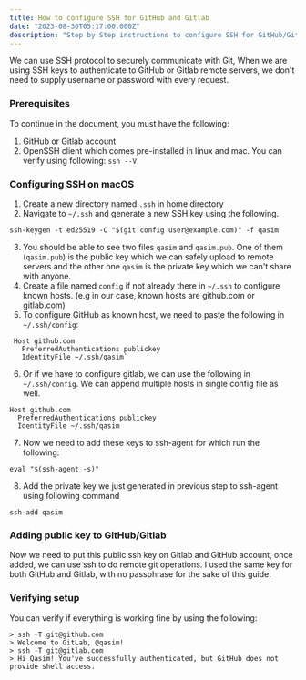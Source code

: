 ```yaml
---
title: How to configure SSH for GitHub and Gitlab
date: "2023-08-30T05:17:00.000Z"
description: "Step by Step instructions to configure SSH for GitHub/Gitlab on Mac"
---
```


We can use SSH protocol to securely communicate with Git, When we are using SSH keys to authenticate to GitHub or 
Gitlab remote servers, we don't need to supply username or password with every request. 

### Prerequisites
To continue in the document, you must have the following:
1. GitHub or Gitlab account
2. OpenSSH client which comes pre-installed in linux and mac. You can verify using following: `ssh --V`

### Configuring SSH on macOS
1. Create a new directory named `.ssh` in home directory
2. Navigate to `~/.ssh` and generate a new SSH key using the following. 
```
ssh-keygen -t ed25519 -C "$(git config user@example.com)" -f qasim
```
3. You should be able to see two files `qasim` and `qasim.pub`. One of them (`qasim.pub`) is the public key which we can 
safely upload to remote servers and the other one `qasim` is the private key which we can't share with anyone.
4. Create a file named `config` if not already there in `~/.ssh` to configure known hosts. (e.g in our case, known hosts are
github.com or gitlab.com)
5. To configure GitHub as known host, we need to paste the following in `~/.ssh/config`:
```
 Host github.com  
   PreferredAuthentications publickey  
   IdentityFile ~/.ssh/qasim`
```

6. Or if we have to configure gitlab, we can use the following in `~/.ssh/config`. We can append multiple hosts in single config file as well.
```
Host github.com
  PreferredAuthentications publickey
  IdentityFile ~/.ssh/qasim
```

7. Now we need to add these keys to ssh-agent for which run the following:
```
eval "$(ssh-agent -s)"
```
8. Add the private key we just generated in previous step to ssh-agent using following command
```
ssh-add qasim
```
### Adding public key to GitHub/Gitlab
Now we need to put this public ssh key on Gitlab and GitHub account, once added, we can use ssh to do remote git operations.
I used the same key for both GitHub and Gitlab, with no passphrase for the sake of this guide.


### Verifying setup
You can verify if everything is working fine by using the following:

```
> ssh -T git@github.com
> Welcome to GitLab, @qasim!
> ssh -T git@gitlab.com
> Hi Qasim! You've successfully authenticated, but GitHub does not provide shell access.
```